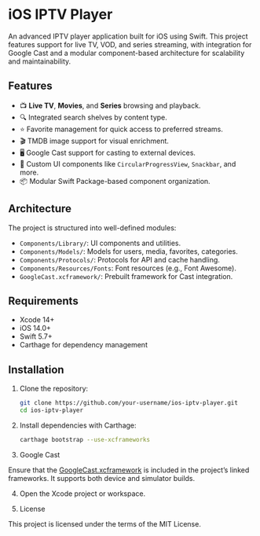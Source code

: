 # iOS IPTV Player

An advanced IPTV player application built for iOS using Swift. This project features support for live TV, VOD, and series streaming, with integration for Google Cast and a modular component-based architecture for scalability and maintainability.

## Features

- 📺 **Live TV**, **Movies**, and **Series** browsing and playback.
- 🔍 Integrated search shelves by content type.
- ⭐ Favorite management for quick access to preferred streams.
- 🎬 TMDB image support for visual enrichment.
- 🖥️ Google Cast support for casting to external devices.
- 🎨 Custom UI components like `CircularProgressView`, `Snackbar`, and more.
- 📦 Modular Swift Package-based component organization.

## Architecture

The project is structured into well-defined modules:

- `Components/Library/`: UI components and utilities.
- `Components/Models/`: Models for users, media, favorites, categories.
- `Components/Protocols/`: Protocols for API and cache handling.
- `Components/Resources/Fonts`: Font resources (e.g., Font Awesome).
- `GoogleCast.xcframework/`: Prebuilt framework for Cast integration.

## Requirements

- Xcode 14+
- iOS 14.0+
- Swift 5.7+
- Carthage for dependency management

## Installation

1. Clone the repository:
   ```bash
   git clone https://github.com/your-username/ios-iptv-player.git
   cd ios-iptv-player
   ```

2. Install dependencies with Carthage:
    ```bash
    carthage bootstrap --use-xcframeworks
    ```


3. Google Cast

Ensure that the [GoogleCast.xcframework](https://developers.google.com/cast/docs/ios_sender?hl=fr) is included in the project’s linked frameworks. 
It supports both device and simulator builds.

4.	Open the Xcode project or workspace.

5. License

This project is licensed under the terms of the MIT License.